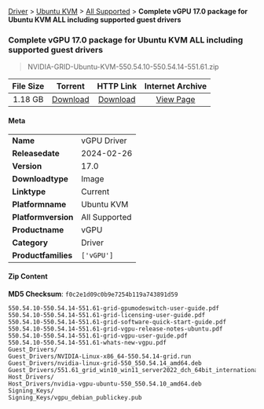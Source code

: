 
[Driver](/README.md)  >  [Ubuntu KVM](/index/Driver/Ubuntu_KVM.md)  >  [All Supported](/index/Driver/Ubuntu_KVM/All_Supported.md)  >  **Complete vGPU 17.0 package for Ubuntu KVM ALL including supported guest drivers**


###    Complete vGPU 17.0 package for Ubuntu KVM ALL including supported guest drivers

> NVIDIA-GRID-Ubuntu-KVM-550.54.10-550.54.14-551.61.zip   


| **File Size** | **Torrent**  | **HTTP Link** | **Internet Archive** |
|:-------------:|:------------:|:-------------:|:--------------------:|
| 1.18 GB |  [Download](https://archive.org/download/nvgpu_NVIDIA-GRID-Ubuntu-KVM-550.54.10-550.54.14-551.61.zip/nvgpu_NVIDIA-GRID-Ubuntu-KVM-550.54.10-550.54.14-551.61.zip_archive.torrent)       | [Download](https://archive.org/compress/nvgpu_NVIDIA-GRID-Ubuntu-KVM-550.54.10-550.54.14-551.61.zip) | [View Page](https://archive.org/details/nvgpu_NVIDIA-GRID-Ubuntu-KVM-550.54.10-550.54.14-551.61.zip)       |

#### Meta

<table>
<tr><td><strong>Name</strong></td><td>vGPU Driver</td></tr>
<tr><td><strong>Releasedate</strong></td><td>2024-02-26</td></tr>
<tr><td><strong>Version</strong></td><td>17.0</td></tr>
<tr><td><strong>Downloadtype</strong></td><td>Image</td></tr>
<tr><td><strong>Linktype</strong></td><td>Current</td></tr>
<tr><td><strong>Platformname</strong></td><td>Ubuntu KVM</td></tr>
<tr><td><strong>Platformversion</strong></td><td>All Supported</td></tr>
<tr><td><strong>Productname</strong></td><td>vGPU</td></tr>
<tr><td><strong>Category</strong></td><td>Driver</td></tr>
<tr><td><strong>Productfamilies</strong></td><td><code>['vGPU']</code></td></tr>
</table>

#### Zip Content

**MD5 Checksum**: `f0c2e1d09c0b9e7254b119a743891d59`

```text
550.54.10-550.54.14-551.61-grid-gpumodeswitch-user-guide.pdf
550.54.10-550.54.14-551.61-grid-licensing-user-guide.pdf
550.54.10-550.54.14-551.61-grid-software-quick-start-guide.pdf
550.54.10-550.54.14-551.61-grid-vgpu-release-notes-ubuntu.pdf
550.54.10-550.54.14-551.61-grid-vgpu-user-guide.pdf
550.54.10-550.54.14-551.61-whats-new-vgpu.pdf
Guest_Drivers/
Guest_Drivers/NVIDIA-Linux-x86_64-550.54.14-grid.run
Guest_Drivers/nvidia-linux-grid-550_550.54.14_amd64.deb
Guest_Drivers/551.61_grid_win10_win11_server2022_dch_64bit_international.exe
Host_Drivers/
Host_Drivers/nvidia-vgpu-ubuntu-550_550.54.10_amd64.deb
Signing_Keys/
Signing_Keys/vgpu_debian_publickey.pub
```